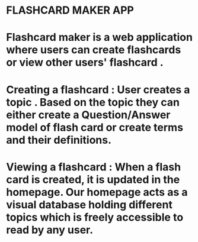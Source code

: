 # FLASHCARD MAKER APP
# Flashcard maker is a web application where users can create flashcards or view other users' flashcard .

# Creating a flashcard : User creates a topic . Based on the topic they can either create a Question/Answer model of flash card or create terms and their definitions.

# Viewing a flashcard : When a flash card is created, it is updated in the homepage. Our homepage acts as a visual database holding different topics which is freely accessible to read by any user.